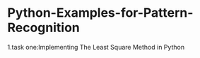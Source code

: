 # Python-Examples-for-Pattern-Recognition

1.task one:Implementing The Least Square Method in Python
